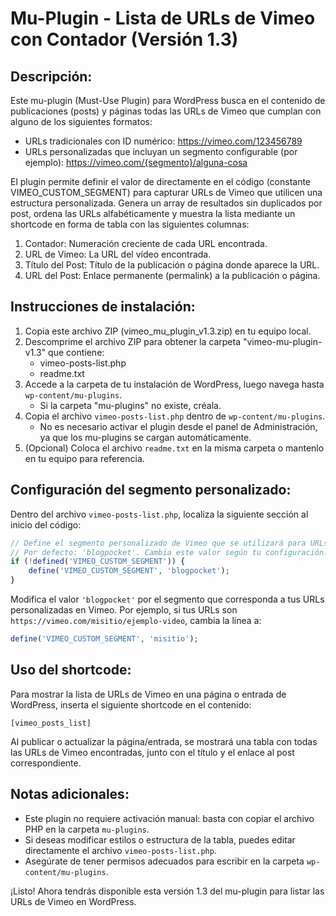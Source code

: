 Mu-Plugin - Lista de URLs de Vimeo con Contador (Versión 1.3)
=====================================================================

Descripción:
-------------
Este mu-plugin (Must-Use Plugin) para WordPress busca en el contenido de publicaciones (posts) y páginas todas las URLs de Vimeo que cumplan con alguno de los siguientes formatos:
 - URLs tradicionales con ID numérico: https://vimeo.com/123456789
 - URLs personalizadas que incluyan un segmento configurable (por ejemplo): https://vimeo.com/{segmento}/alguna-cosa

El plugin permite definir el valor de <segmento> directamente en el código (constante VIMEO_CUSTOM_SEGMENT) para capturar URLs de Vimeo que utilicen una estructura personalizada. Genera un array de resultados sin duplicados por post, ordena las URLs alfabéticamente y muestra la lista mediante un shortcode en forma de tabla con las siguientes columnas:
 1. Contador: Numeración creciente de cada URL encontrada.
 2. URL de Vimeo: La URL del vídeo encontrada.
 3. Título del Post: Título de la publicación o página donde aparece la URL.
 4. URL del Post: Enlace permanente (permalink) a la publicación o página.

Instrucciones de instalación:
-----------------------------
1. Copia este archivo ZIP (vimeo_mu_plugin_v1.3.zip) en tu equipo local.
2. Descomprime el archivo ZIP para obtener la carpeta "vimeo-mu-plugin-v1.3" que contiene:
   - vimeo-posts-list.php
   - readme.txt
3. Accede a la carpeta de tu instalación de WordPress, luego navega hasta `wp-content/mu-plugins`.
   - Si la carpeta "mu-plugins" no existe, créala.
4. Copia el archivo `vimeo-posts-list.php` dentro de `wp-content/mu-plugins`.
   - No es necesario activar el plugin desde el panel de Administración, ya que los mu-plugins se cargan automáticamente.
5. (Opcional) Coloca el archivo `readme.txt` en la misma carpeta o mantenlo en tu equipo para referencia.

Configuración del segmento personalizado:
-----------------------------------------
Dentro del archivo `vimeo-posts-list.php`, localiza la siguiente sección al inicio del código:

```php
// Define el segmento personalizado de Vimeo que se utilizará para URLs del tipo https://vimeo.com/<segmento>/...
// Por defecto: 'blogpocket'. Cambia este valor según tu configuración.
if (!defined('VIMEO_CUSTOM_SEGMENT')) {
    define('VIMEO_CUSTOM_SEGMENT', 'blogpocket');
}
```

Modifica el valor `'blogpocket'` por el segmento que corresponda a tus URLs personalizadas en Vimeo. Por ejemplo, si tus URLs son `https://vimeo.com/misitio/ejemplo-video`, cambia la línea a:

```php
define('VIMEO_CUSTOM_SEGMENT', 'misitio');
```

Uso del shortcode:
------------------
Para mostrar la lista de URLs de Vimeo en una página o entrada de WordPress, inserta el siguiente shortcode en el contenido:
```
[vimeo_posts_list]
```

Al publicar o actualizar la página/entrada, se mostrará una tabla con todas las URLs de Vimeo encontradas, junto con el título y el enlace al post correspondiente.

Notas adicionales:
------------------
- Este plugin no requiere activación manual: basta con copiar el archivo PHP en la carpeta `mu-plugins`.
- Si deseas modificar estilos o estructura de la tabla, puedes editar directamente el archivo `vimeo-posts-list.php`.
- Asegúrate de tener permisos adecuados para escribir en la carpeta `wp-content/mu-plugins`.

¡Listo! Ahora tendrás disponible esta versión 1.3 del mu-plugin para listar las URLs de Vimeo en WordPress.
